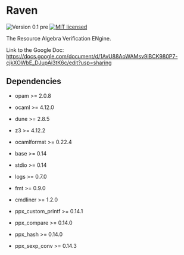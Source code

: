 # Raven
![Version 0.1 pre](https://img.shields.io/badge/version-0.1_pre-green.svg)
[![MIT licensed](https://img.shields.io/badge/license-MIT-blue.svg)](https://raw.githubusercontent.com/nyu-acsys/raven/master/LICENSE)

The Resource Algebra Verification ENgine.

Link to the Google Doc: https://docs.google.com/document/d/1AvU88AoWAMsv9lBCK980P7-cjkXOWbE_DJupAi3tK6c/edit?usp=sharing

## Dependencies

- opam >= 2.0.8

- ocaml >= 4.12.0

- dune >= 2.8.5

- z3 >= 4.12.2

- ocamlformat >= 0.22.4

- base >= 0.14

- stdio >= 0.14

- logs >= 0.7.0

- fmt >= 0.9.0

- cmdliner >= 1.2.0

- ppx_custom_printf >= 0.14.1

- ppx_compare >= 0.14.0

- ppx_hash >= 0.14.0

- ppx_sexp_conv >= 0.14.3


